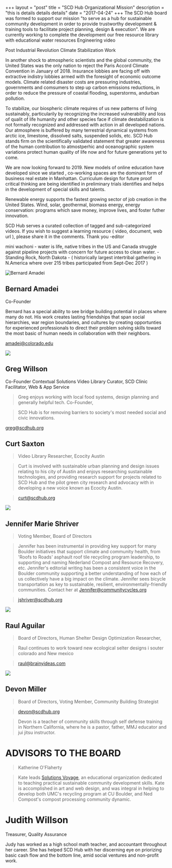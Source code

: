 +++
layout = "post"
title = "SCD Hub Organizational Mission"
description = "this is details details details"
date = "2017-04-24"
+++
The SCD Hub board was formed to support our mission "to serve as a hub for sustainable community development in order to provide trustworthy development & training tools to facilitate project planning, design & execution".   We are currently working to complete the development our free resource library with educational water resources Engineering video

Post Industrial Revolution Climate Stabilization Work

In another shock to atmospheric scientists and the global community, the United States was the only nation to reject the Paris Accord Climate Convention in January of 2018.  Insurance lobbies are facing off with extractive indistry lobbies armed with the foresight of economic outcome models. Climate related disaster costs are pressuring industries, governments and comsumers to step up carbon emissions reductions, in order to reduce the pressure of coastal flooding, superstorms, andurban pollution.

To stabilize, our biospheric climate requires of us new patterns of living sustainably, particularily by recognizing the increased vulnerability and loss of qualit of life humanity and other species face if climate destabilization is not formally recognized and addressed with action in all developed nations. Our atmosphere is buffered by many terrestrial dynamical systems from arctic ice, limestone, dissolved salts, suspended solids, etc. SCD Hub stands firm on the scientifically validated statement that greater awareness of the human contribution to atmostperhic and oceanographic system variations protect human quality of life now and for future generations yet to come.

We are now looking forward to 2019.  New models of online education have developed since we started , co-working spaces are the dominant form of business real estate in Manhattan. Curriculum design for future proof critical thinking are being identified in preliminary trials identifies and helps in the development of special skills and talents.

Renewable energy supports the fastest growing sector of job creation in the United States.  Wind, solar, geothermal, biomass energy, energy conservation: programs which save money, improve lives, and foster futher innovation.

SCD Hub serves a curated collection of tagged and sub-categorized videos. If you wish to suggest a learning resource ( video, document, web url ), please share it in the comments. Thank you -editor

mini wachoni - water is life, native tribes in the US and Canada struggle against pipeline projects with concern for future access to clean water. - Standing Rock, North Dakota - ( historically largest intertribal gathering in N.America where over 215 tribes participated from Sept-Dec 2017 )

![Bernard Amadei](Screen-Shot-2017-06-07-at-4.31.27-PM-259x300.png)

## Bernard Amadei
Co-Founder

Bernard has a special ability to see bridge building potential in places where many do not.  His work creates lasting friendships that span social hierarchies, war region boundaries, and cultures by creating opportunties for experienced professionals to direct their problem solving skills toward the most basic of human needs in collaboration with their neighbors.

amadei@colorado.edu

![](Screen-Shot-2017-06-07-at-4.31.47-PM-300x294.png)

## Greg Willson

Co-Founder
Contextual Solutions Video Library Curator, SCD Clinic Facilitator, Web & App Service 

> Greg enjoys working with local food systems, design planning and generally helpful tech. Co-Founder, 

> SCD Hub is for removing barriers to society's most needed social and civic innovations.

greg@scdhub.org

## Curt Saxton

> Video Library Researcher, Ecocity Austin

> Curt is involved with sustainable urban planning and design issues relating to his city of Austin and enjoys researching sustainable technologies, and providing research support for projects related to SCD Hub and the pilot green city research and advocacy with in developing a new voice known as Ecocity Austin.

> curt@scdhub.org

![](Selección_134.png)

## Jennifer Marie Shriver

> Voting Member, Board of Directors

> Jennifer has been instrumental in providing key support for many Boulder initiatives that support climate and community health, from 'Roofs to Roads' asphault roof tile recycling program leadership, to supporting and naming Nederland Compost and Resource Recovery, etc.  Jennifer's editorial writing has been a consistent voice in the Boulder community supporting a better understanding of how each of us collectively have a big impact on the climate. Jennifer sees bicycle transportation as key to sustainable, resilient, environmentally-friendly communities.  Contact her at [Jennifer@communitycycles.org](mailto:jennifer@communitycycles.org)

> jshriver@scdhub.org

![](Selección_131-289x300.png)

## Raul Aguilar

> Board of Directors, Human Shelter Design Optimization Researcher,

> Raul continues to work toward new ecological selter designs i souter colorado and New mexico

> raul@brainyideas.com

![](Selección_123.png)

## Devon Miller

> Board of Directors, Voting Member, Community Building Strategist

> devon@scdhub.org

> Devon is a teacher of community skills through self defense training in Northern California, where he is a pastor, father, MMJ educator and jui jitsu instructor.

# ADVISORS TO THE BOARD

> Katherine O'Flaherty

> Kate leads <a href=https://solutionsvoyage.org>Solutions Voyage</a>, an educational organization dedicated to teaching practical sustainable community development skills. Kate is accomplished in art and web design, and was integral in helping to develop both UMC's recycling program at CU Boulder, and Ned Compost's compost processing community dynamic.


# Judith Willson

Treasurer, Quality Assurance

Judy has worked as a high school math teacher, and accountant throughout her career. She has helped SCD Hub with her discerning eye on priorizing basic cash flow and the bottom line, amid social ventures and non-profit work.


